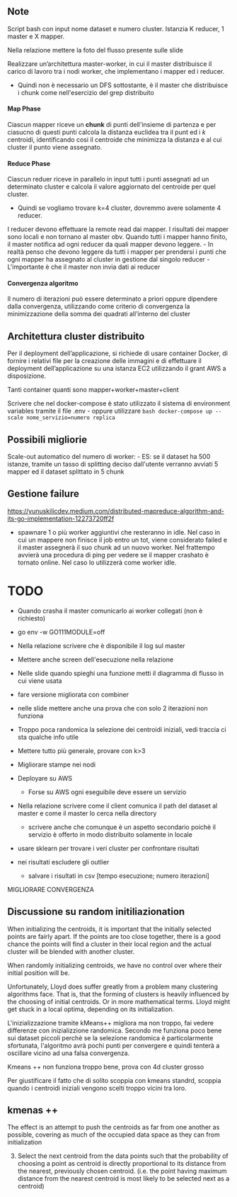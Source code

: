 ## Note
Script bash con input nome dataset e numero cluster. Istanzia K reducer, 1 master e X mapper.

Nella relazione mettere la foto del flusso presente sulle slide

Realizzare un’architettura master-worker, in cui il master distribuisce il carico di lavoro tra i nodi
worker, che implementano i mapper ed i reducer.
- Quindi non è necessario un DFS sottostante, è il master che distribuisce i chunk come nell'esercizio del grep distribuito
#### Map Phase
Ciascun mapper riceve un **chunk** di punti dell'insieme di partenza e per ciasucno di questi punti calcola la distanza euclidea tra il punt ed i *k* centroidi, identificando cosi il centroide che minimizza la distanza e al cui cluster il punto viene assegnato. 

#### Reduce Phase
Ciascun reduer riceve in parallelo in input tutti i punti assegnati ad un determinato cluster e calcola il valore aggiornato del centroide per quel cluster. 

- Quindi se vogliamo trovare k=4 cluster, dovremmo avere solamente 4 reducer. 

I reducer devono effettuare la remote read dai mapper. I risultati dei mapper sono locali e non tornano al master obv. 
Quando tutti i mapper hanno finito, il master notifica ad ogni reducer da quali mapper devono leggere. 
    - In realtà penso che devono leggere da tutti i mapper per prendersi i punti che ogni mapper ha assegnato al cluster in gestione dal singolo reducer
    - L'importante è che il master non invia dati ai reducer

#### Convergenza algoritmo
Il numero di iterazioni può essere determinato a priori oppure dipendere dalla convergenza, utilizzando come criterio di convergenza la minimizzazione della somma dei quadrati all’interno del cluster


## Architettura cluster distribuito
Per il deployment dell’applicazione, si richiede di usare container Docker, di fornire i relativi file per la creazione delle immagini e di effettuare il deployment dell’applicazione su una istanza EC2 utilizzando il grant AWS a disposizione.

Tanti container quanti sono mapper+worker+master+client

Scrivere che nel docker-compose è stato utilizzato il sistema di environment variables tramite il file .env
    - oppure utilizzare ```bash docker-compose up --scale nome_servizio=numero replica```

## Possibili migliorie
Scale-out automatico del numero di worker:
	- ES: se il dataset ha 500 istanze, tramite un tasso di splitting deciso dall'utente verranno avviati 5 mapper ed il dataset splittato in 5 chunk


## Gestione failure
https://yunuskilicdev.medium.com/distributed-mapreduce-algorithm-and-its-go-implementation-12273720ff2f

- spawnare 1 o più worker aggiuntivi che resteranno in idle. Nel caso in cui un mappere non finisce il job entro un tot, viene considerato failed e il master assegnerà il suo chunk ad un nuovo worker. Nel frattempo avvierà una procedura di ping per vedere se il mapper crashato è tornato online. Nel caso lo utilizzerà come worker idle. 


# TODO
- Quando crasha il master comunicarlo ai worker collegati (non è richiesto)
- go env -w GO111MODULE=off
- Nella relazione scrivere che è disponibile il log sul master
- Mettere anche screen dell'esecuzione nella relazione
- Nelle slide quando spieghi una funzione metti il diagramma di flusso in cui viene usata
- fare versione migliorata con combiner
- nelle slide mettere anche una prova che con solo 2 iterazioni non funziona
- Troppo poca randomica la selezione dei centroidi iniziali, vedi traccia ci sta qualche info utile
- Mettere tutto più generale, provare con k>3
- Migliorare stampe nei nodi
- Deployare su AWS 
  - Forse su AWS ogni eseguibile deve essere un servizio
- Nella relazione scrivere come il client comunica il path del dataset al master e come il master lo cerca nella directory
  - scrivere anche che comunque è un aspetto secondario poichè il servizio è offerto in modo distribuito solamente in locale

- usare sklearn per trovare i veri cluster per confrontare risultati
- nei risultati escludere gli outlier
  - salvare i risultati in csv [tempo esecuzione; numero iterazioni]

MIGLIORARE CONVERGENZA


## Discussione su random initiliazionation
When initializing the centroids, it is important that the initially selected points are fairly apart. If the points are too close together, there is a good chance the points will find a cluster in their local region and the actual cluster will be blended with another cluster.

When randomly initializing centroids, we have no control over where their initial position will be.

Unfortunately, Lloyd does suffer greatly from a problem many clustering algorithms face. That is, that the forming of clusters is heavily influenced by the choosing of initial centroids. Or in more mathematical terms. Lloyd might get stuck in a local optima, depending on its initialization.

L'inizializzazione tramite kMeans++ migliora ma non troppo, fai vedere differenze con inizializzione randomica. 
Secondo me funziona poco bene sui dataset piccoli perchè se la selezione randomica è particolarmente sfortunata, l'algoritmo avrà pochi punti per convergere e quindi tenterà a oscillare vicino ad una falsa convergenza. 

Kmeans ++ non funziona troppo bene, prova con 4d cluster grosso

Per giustificare il fatto che di solito scoppia con kmeans standrd, scoppia quando i centroidi iniziali vengono scelti troppo vicini tra loro. 

## kmenas ++
The effect is an attempt to push the centroids as far from one another as possible, covering as much of the occupied data space as they can from initialization

3. Select the next centroid from the data points such that the probability of choosing a point as centroid is directly proportional to its distance from the nearest, previously chosen centroid. (i.e. the point having maximum distance from the nearest centroid is most likely to be selected next as a centroid)